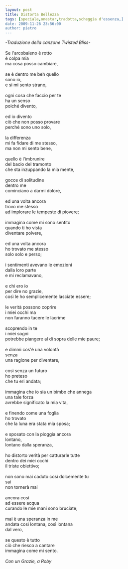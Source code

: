 ```yaml
---
layout: post
title: Distorta Bellezza
tags: [speciale,onestar,tradotta,scheggia d'essenza,]
date: 2009-11-26 23:56:00
author: pietro
---
```

<span style="font-style: italic">-Traduzione della canzone Twisted Bliss-</span><br/><br/>Se l'arcobaleno è rotto<br/>è colpa mia<br/>ma cosa posso cambiare,<br/><br/>se è dentro me beh quello<br/>sono io,<br/>e si mi sento strano,<br/><br/>ogni cosa che faccio per te<br/>ha un senso<br/>poiché divento,<br/><br/>ed io divento<br/>ciò che non posso provare<br/>perché sono uno solo,<br/><br/>la differenza<br/>mi fa fidare di me stesso,<br/>ma non mi sento bene,<br/><br/>quello è l'imbrunire<br/>del bacio del tramonto<br/>che sta inzuppando la mia mente,<br/><br/>gocce di solitudine<br/>dentro me<br/>cominciano a darmi dolore,<br/><br/>ed una volta ancora<br/>trovo me stesso<br/>ad implorare le tempeste di piovere;<br/><br/>immagina come mi sono sentito<br/>quando ti ho vista<br/>diventare polvere,<br/><br/>ed una volta ancora<br/>ho trovato me stesso<br/>solo solo e perso;<br/><br/>i sentimenti avevano le emozioni<br/>dalla loro parte<br/>e mi reclamavano,<br/><br/>e chi ero io<br/>per dire no grazie,<br/>così le ho semplicemente lasciate essere;<br/><br/>le verità possono coprire<br/>i miei occhi ma<br/>non faranno tacere le lacrime<br/><br/>scoprendo in te<br/>i miei sogni<br/>potrebbe piangere al di sopra delle mie paure;<br/><br/>e dimmi cos'è una volontà<br/>senza<br/>una ragione per diventare,<br/><br/>così senza un futuro<br/>ho preteso<br/>che tu eri andata;<br/><br/>immagina che io sia un bimbo che annega<br/>una tale forza<br/>avrebbe significato la mia vita,<br/><br/>e finendo come una foglia<br/>ho trovato<br/>che la luna era stata mia sposa;<br/><br/>e sposato con la pioggia ancora<br/>lontano,<br/>lontano dalla speranza,<br/><br/>ho distorto verità per catturarle tutte<br/>dentro dei miei occhi<br/>il triste obiettivo;<br/><br/>non sono mai caduto così dolcemente tu<br/>sai<br/>non tornerà mai<br/><br/>ancora così<br/>ad essere acqua<br/>curando le mie mani sono bruciate;<br/><br/>mai è una speranza in me<br/>andata così lontana, così lontana<br/>dal vero,<br/><br/>se questo è tutto<br/>ciò che riesco a cantare<br/>immagina come mi sento.<br/><br/><span style="font-style: italic">Con un Grazie, a Roby</span>
